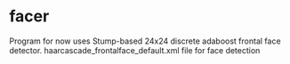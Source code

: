 # facer


Program for now uses Stump-based 24x24 discrete adaboost frontal face detector.
haarcascade_frontalface_default.xml file for face detection



